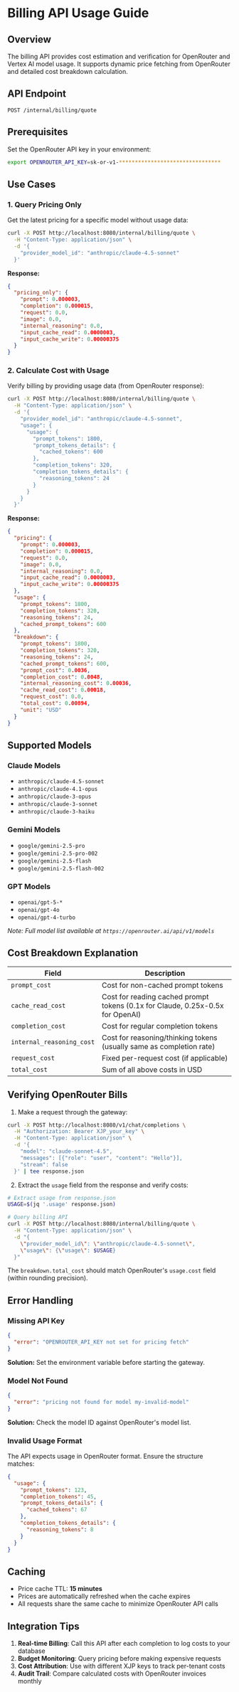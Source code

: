 # Billing API Usage Guide

## Overview

The billing API provides cost estimation and verification for OpenRouter and Vertex AI model usage. It supports dynamic price fetching from OpenRouter and detailed cost breakdown calculation.

## API Endpoint

```
POST /internal/billing/quote
```

## Prerequisites

Set the OpenRouter API key in your environment:
```bash
export OPENROUTER_API_KEY=sk-or-v1-********************************
```

## Use Cases

### 1. Query Pricing Only

Get the latest pricing for a specific model without usage data:

```bash
curl -X POST http://localhost:8080/internal/billing/quote \
  -H "Content-Type: application/json" \
  -d '{
    "provider_model_id": "anthropic/claude-4.5-sonnet"
  }'
```

**Response:**
```json
{
  "pricing_only": {
    "prompt": 0.000003,
    "completion": 0.000015,
    "request": 0.0,
    "image": 0.0,
    "internal_reasoning": 0.0,
    "input_cache_read": 0.0000003,
    "input_cache_write": 0.00000375
  }
}
```

### 2. Calculate Cost with Usage

Verify billing by providing usage data (from OpenRouter response):

```bash
curl -X POST http://localhost:8080/internal/billing/quote \
  -H "Content-Type: application/json" \
  -d '{
    "provider_model_id": "anthropic/claude-4.5-sonnet",
    "usage": {
      "usage": {
        "prompt_tokens": 1800,
        "prompt_tokens_details": {
          "cached_tokens": 600
        },
        "completion_tokens": 320,
        "completion_tokens_details": {
          "reasoning_tokens": 24
        }
      }
    }
  }'
```

**Response:**
```json
{
  "pricing": {
    "prompt": 0.000003,
    "completion": 0.000015,
    "request": 0.0,
    "image": 0.0,
    "internal_reasoning": 0.0,
    "input_cache_read": 0.0000003,
    "input_cache_write": 0.00000375
  },
  "usage": {
    "prompt_tokens": 1800,
    "completion_tokens": 320,
    "reasoning_tokens": 24,
    "cached_prompt_tokens": 600
  },
  "breakdown": {
    "prompt_tokens": 1800,
    "completion_tokens": 320,
    "reasoning_tokens": 24,
    "cached_prompt_tokens": 600,
    "prompt_cost": 0.0036,
    "completion_cost": 0.0048,
    "internal_reasoning_cost": 0.00036,
    "cache_read_cost": 0.00018,
    "request_cost": 0.0,
    "total_cost": 0.00894,
    "unit": "USD"
  }
}
```

## Supported Models

### Claude Models
- `anthropic/claude-4.5-sonnet`
- `anthropic/claude-4.1-opus`
- `anthropic/claude-3-opus`
- `anthropic/claude-3-sonnet`
- `anthropic/claude-3-haiku`

### Gemini Models
- `google/gemini-2.5-pro`
- `google/gemini-2.5-pro-002`
- `google/gemini-2.5-flash`
- `google/gemini-2.5-flash-002`

### GPT Models
- `openai/gpt-5-*`
- `openai/gpt-4o`
- `openai/gpt-4-turbo`

*Note: Full model list available at `https://openrouter.ai/api/v1/models`*

## Cost Breakdown Explanation

| Field | Description |
|-------|-------------|
| `prompt_cost` | Cost for non-cached prompt tokens |
| `cache_read_cost` | Cost for reading cached prompt tokens (0.1x for Claude, 0.25x-0.5x for OpenAI) |
| `completion_cost` | Cost for regular completion tokens |
| `internal_reasoning_cost` | Cost for reasoning/thinking tokens (usually same as completion rate) |
| `request_cost` | Fixed per-request cost (if applicable) |
| `total_cost` | Sum of all above costs in USD |

## Verifying OpenRouter Bills

1. Make a request through the gateway:
```bash
curl -X POST http://localhost:8080/v1/chat/completions \
  -H "Authorization: Bearer XJP_your_key" \
  -H "Content-Type: application/json" \
  -d '{
    "model": "claude-sonnet-4.5",
    "messages": [{"role": "user", "content": "Hello"}],
    "stream": false
  }' | tee response.json
```

2. Extract the `usage` field from the response and verify costs:
```bash
# Extract usage from response.json
USAGE=$(jq '.usage' response.json)

# Query billing API
curl -X POST http://localhost:8080/internal/billing/quote \
  -H "Content-Type: application/json" \
  -d "{
    \"provider_model_id\": \"anthropic/claude-4.5-sonnet\",
    \"usage\": {\"usage\": $USAGE}
  }"
```

The `breakdown.total_cost` should match OpenRouter's `usage.cost` field (within rounding precision).

## Error Handling

### Missing API Key
```json
{
  "error": "OPENROUTER_API_KEY not set for pricing fetch"
}
```

**Solution:** Set the environment variable before starting the gateway.

### Model Not Found
```json
{
  "error": "pricing not found for model my-invalid-model"
}
```

**Solution:** Check the model ID against OpenRouter's model list.

### Invalid Usage Format
The API expects usage in OpenRouter format. Ensure the structure matches:
```json
{
  "usage": {
    "prompt_tokens": 123,
    "completion_tokens": 45,
    "prompt_tokens_details": {
      "cached_tokens": 67
    },
    "completion_tokens_details": {
      "reasoning_tokens": 8
    }
  }
}
```

## Caching

- Price cache TTL: **15 minutes**
- Prices are automatically refreshed when the cache expires
- All requests share the same cache to minimize OpenRouter API calls

## Integration Tips

1. **Real-time Billing**: Call this API after each completion to log costs to your database
2. **Budget Monitoring**: Query pricing before making expensive requests
3. **Cost Attribution**: Use with different XJP keys to track per-tenant costs
4. **Audit Trail**: Compare calculated costs with OpenRouter invoices monthly
